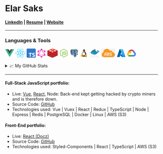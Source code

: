 # Elar Saks 
#### [LinkedIn](http://www.linkedin.com/in/elarsaks/) | [Resume](http://elar-saks.info/) | [Website](http://www.elarsaks.com) 
---
### Languages & Tools
*[<img height="30" src="https://raw.githubusercontent.com/elarsaks/elarsaks/master/images/vue.png">](https://vuejs.org/)
[<img height="30" src="https://raw.githubusercontent.com/elarsaks/elarsaks/master/images/react.png">](https://vuejs.org/)
[<img height="30" src="https://raw.githubusercontent.com/elarsaks/elarsaks/master/images/TypeScript.png">](https://vuejs.org/)
[<img height="30" src="https://raw.githubusercontent.com/elarsaks/elarsaks/master/images/graphql.png">](https://vuejs.org/)
[<img height="30" src="https://raw.githubusercontent.com/elarsaks/elarsaks/master/images/redis.png">](https://vuejs.org/)
[<img height="30" src="https://raw.githubusercontent.com/elarsaks/elarsaks/master/images/node.png">](https://vuejs.org/)
[<img height="30" src="https://raw.githubusercontent.com/elarsaks/elarsaks/master/images/Postgres.png">](https://vuejs.org/)
[<img height="30" src="https://raw.githubusercontent.com/elarsaks/elarsaks/master/images/linux.png">](https://vuejs.org/)
[<img height="30" src="https://raw.githubusercontent.com/elarsaks/elarsaks/master/images/docker.png">](https://vuejs.org/)
[<img height="30" src="https://raw.githubusercontent.com/elarsaks/elarsaks/master/images/aws.png">](https://vuejs.org/)
[<img height="30" src="https://raw.githubusercontent.com/elarsaks/elarsaks/master/images/azure.png">](https://vuejs.org/)
[<img height="30" src="https://raw.githubusercontent.com/elarsaks/elarsaks/master/images/gcp.png">](https://vuejs.org/)*

<details>
  <summary>📈 My GitHub Stats</summary> 
  <br />
  <a href="https://github.com/thealmarques/thealmarques">
    <img align="center" src="https://github-readme-stats.vercel.app/api/top-langs/?username=elarsaks&hide=swift,objective-c&title_color=ffffff&text_color=c9cacc&icon_color=2bbc8a&bg_color=1d1f21" />
  </a>
</details>

---

#### Full-Stack JavaScript portfolio:
* Live: [Vue](http://javascript-portfolio-vue-client.s3-website.eu-north-1.amazonaws.com), [React](http://javascript-portfolio-react-client.s3-website.eu-north-1.amazonaws.com), Node: Back-end kept getting hacked by crypto miners and is therefore down.
* Source Code: [GitHub]( http://github.com/elarsaks/JavaScript-Portfolio)  
* Technologies used: Vue | Vuex | React | Redux | TypeScript | Node | Express | Redis | PostgreSQL | Docker | Linux | AWS (S3)


#### Front-End portfolio:
* Live: [React (Docz)](http://playing-cards-tree.s3-website.eu-north-1.amazonaws.com/)
* Source Code: [GitHub](https://github.com/elarsaks/Front-end-portfolio)  
* Technologies used: Styled-Components | React | TypeScript | AWS (S3)




